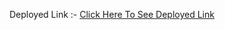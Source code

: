 Deployed Link :-
<a href="https://myntraclonemasai.netlify.app/" target="_blank">Click Here To See Deployed Link</a>


